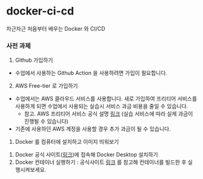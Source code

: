 # docker-ci-cd
차근차근 처음부터 배우는 Docker 와 CI/CD

### 사전 과제
1. Github 가입하기
- 수업에서 사용하는 Github Action 을 사용하려면 가입이 필요합니다.

2. AWS Free-tier 로 가입하기
- 수업에서는 AWS 클라우드 서비스를 사용합니다. 새로 가입하여 프리티어 서비스를 사용하게 되면 수업에서 사용되는 실습시 서비스 과금 비용을 줄일 수 있습니다.
  - 참고. AWS 프리티어 서비스 공식 설명 [링크](https://aws.amazon.com/ko/free/?gclid=EAIaIQobChMIkdmN1PLthAMVVNhMAh0kAQdYEAAYASAAEgIwOfD_BwE&trk=b088c8c6-1a6b-43e1-90e7-0a44a208e012&sc_channel=ps&ef_id=EAIaIQobChMIkdmN1PLthAMVVNhMAh0kAQdYEAAYASAAEgIwOfD_BwE:G:s&s_kwcid=AL!4422!3!611256937337!p!!g!!aws%20%EA%B0%80%EC%9E%85!15286221773!132634583720&all-free-tier.sort-by=item.additionalFields.SortRank&all-free-tier.sort-order=asc&awsf.Free%20Tier%20Types=*all&awsf.Free%20Tier%20Categories=*all)
(실습 서비스에 따라 실제 과금이 진행될 수 있습니다)
- 기존에 사용하던 AWS 계정을 사용할 경우 추가 과금이 될 수 있습니다. 

1. Docker 를 컴퓨터에 설치하고 이미지 띄워보기
1) Docker 공식 사이트([링크](https://www.docker.com/get-started/))에 접속해 Docker Desktop 설치하기
2) Docker 컨테이너 실행하기 : 공식사이트 [링크](https://docs.docker.com/guides/walkthroughs/run-a-container/) 를 참고해 컨테이너를 빌드한 후 실행시켜보세요.
